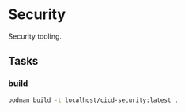 # Security

Security tooling.

## Tasks

### build

```sh
podman build -t localhost/cicd-security:latest .
```
